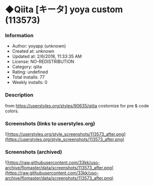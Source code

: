 # ◆Qiita [キータ] yoya custom (113573)

### Information
- Author: yoyapp (unknown)
- Created at: unknown
- Updated at: 2/6/2018, 11:33:35 AM
- License: NO-REDISTRIBUTION
- Category: qiita
- Rating: undefined
- Total installs: 77
- Weekly installs: 0


### Description
from https://userstyles.org/styles/90635/qiita
costomize for pre & code colors.


### Screenshots (links to userstyles.org)
![https://userstyles.org/style_screenshots/113573_after.png](https://userstyles.org/style_screenshots/113573_after.png)


### Screenshots (archived)
![https://raw.githubusercontent.com/33kk/uso-archive/flomaster/data/screenshots/113573_after.png](https://raw.githubusercontent.com/33kk/uso-archive/flomaster/data/screenshots/113573_after.png)
